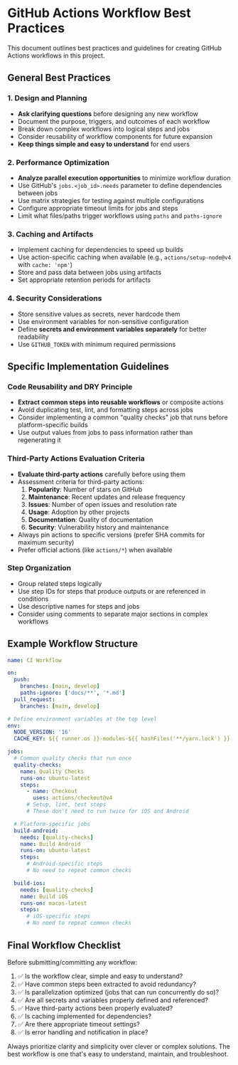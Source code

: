 # GitHub Actions Workflow Best Practices

This document outlines best practices and guidelines for creating GitHub Actions workflows in this project.

## General Best Practices

### 1. Design and Planning
- **Ask clarifying questions** before designing any new workflow
- Document the purpose, triggers, and outcomes of each workflow
- Break down complex workflows into logical steps and jobs
- Consider reusability of workflow components for future expansion
- **Keep things simple and easy to understand** for end users

### 2. Performance Optimization
- **Analyze parallel execution opportunities** to minimize workflow duration
- Use GitHub's `jobs.<job_id>.needs` parameter to define dependencies between jobs
- Use matrix strategies for testing against multiple configurations
- Configure appropriate timeout limits for jobs and steps
- Limit what files/paths trigger workflows using `paths` and `paths-ignore`

### 3. Caching and Artifacts
- Implement caching for dependencies to speed up builds
- Use action-specific caching when available (e.g., `actions/setup-node@v4` with `cache: 'npm'`)
- Store and pass data between jobs using artifacts
- Set appropriate retention periods for artifacts

### 4. Security Considerations
- Store sensitive values as secrets, never hardcode them
- Use environment variables for non-sensitive configuration
- Define **secrets and environment variables separately** for better readability
- Use `GITHUB_TOKEN` with minimum required permissions

## Specific Implementation Guidelines


### Code Reusability and DRY Principle
- **Extract common steps into reusable workflows** or composite actions
- Avoid duplicating test, lint, and formatting steps across jobs
- Consider implementing a common "quality checks" job that runs before platform-specific builds
- Use output values from jobs to pass information rather than regenerating it

### Third-Party Actions Evaluation Criteria
- **Evaluate third-party actions** carefully before using them
- Assessment criteria for third-party actions:
  1. **Popularity**: Number of stars on GitHub
  2. **Maintenance**: Recent updates and release frequency
  3. **Issues**: Number of open issues and resolution rate
  4. **Usage**: Adoption by other projects
  5. **Documentation**: Quality of documentation
  6. **Security**: Vulnerability history and maintenance
- Always pin actions to specific versions (prefer SHA commits for maximum security)
- Prefer official actions (like `actions/*`) when available

### Step Organization
- Group related steps logically
- Use step IDs for steps that produce outputs or are referenced in conditions
- Use descriptive names for steps and jobs
- Consider using comments to separate major sections in complex workflows

## Example Workflow Structure

```yaml
name: CI Workflow

on:
  push:
    branches: [main, develop]
    paths-ignore: ['docs/**', '*.md']
  pull_request:
    branches: [main, develop]

# Define environment variables at the top level
env:
  NODE_VERSION: '16'
  CACHE_KEY: ${{ runner.os }}-modules-${{ hashFiles('**/yarn.lock') }}

jobs:
  # Common quality checks that run once
  quality-checks:
    name: Quality Checks
    runs-on: ubuntu-latest
    steps:
      - name: Checkout
        uses: actions/checkout@v4
      # Setup, lint, test steps
      # These don't need to run twice for iOS and Android

  # Platform-specific jobs
  build-android:
    needs: [quality-checks]
    name: Build Android
    runs-on: ubuntu-latest
    steps:
      # Android-specific steps
      # No need to repeat common checks

  build-ios:
    needs: [quality-checks]
    name: Build iOS
    runs-on: macos-latest
    steps:
      # iOS-specific steps
      # No need to repeat common checks
```

## Final Workflow Checklist

Before submitting/committing any workflow:

1. ✅ Is the workflow clear, simple and easy to understand?
2. ✅ Have common steps been extracted to avoid redundancy?
3. ✅ Is parallelization optimized (jobs that can run concurrently do so)?
4. ✅ Are all secrets and variables properly defined and referenced?
5. ✅ Have third-party actions been properly evaluated?
6. ✅ Is caching implemented for dependencies?
7. ✅ Are there appropriate timeout settings?
8. ✅ Is error handling and notification in place?

Always prioritize clarity and simplicity over clever or complex solutions. The best workflow is one that's easy to understand, maintain, and troubleshoot.